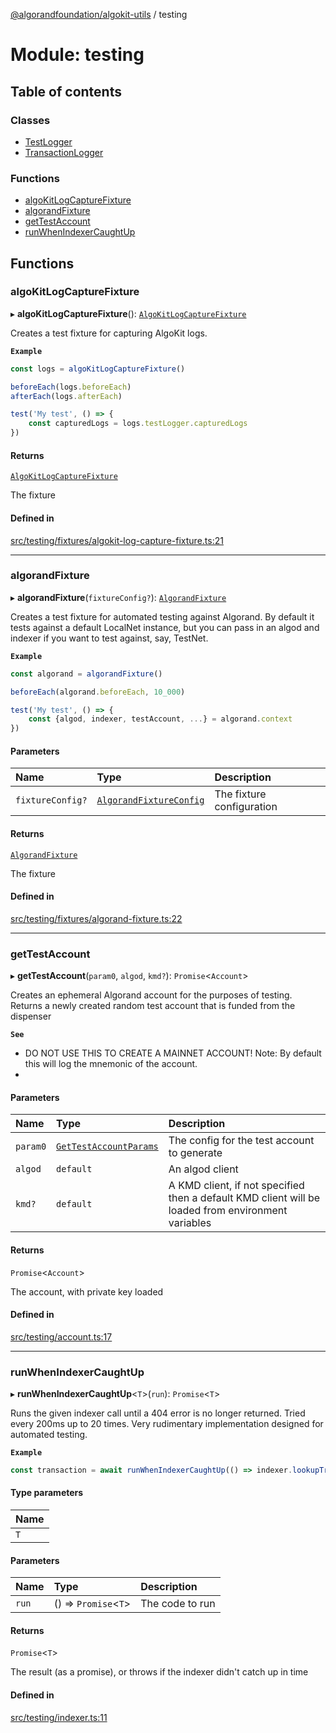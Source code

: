 [@algorandfoundation/algokit-utils](../README.md) / testing

# Module: testing

## Table of contents

### Classes

- [TestLogger](../classes/testing.TestLogger.md)
- [TransactionLogger](../classes/testing.TransactionLogger.md)

### Functions

- [algoKitLogCaptureFixture](testing.md#algokitlogcapturefixture)
- [algorandFixture](testing.md#algorandfixture)
- [getTestAccount](testing.md#gettestaccount)
- [runWhenIndexerCaughtUp](testing.md#runwhenindexercaughtup)

## Functions

### algoKitLogCaptureFixture

▸ **algoKitLogCaptureFixture**(): [`AlgoKitLogCaptureFixture`](../interfaces/types_testing.AlgoKitLogCaptureFixture.md)

Creates a test fixture for capturing AlgoKit logs.

**`Example`**

```typescript
const logs = algoKitLogCaptureFixture()

beforeEach(logs.beforeEach)
afterEach(logs.afterEach)

test('My test', () => {
    const capturedLogs = logs.testLogger.capturedLogs
})
```

#### Returns

[`AlgoKitLogCaptureFixture`](../interfaces/types_testing.AlgoKitLogCaptureFixture.md)

The fixture

#### Defined in

[src/testing/fixtures/algokit-log-capture-fixture.ts:21](https://github.com/algorandfoundation/algokit-utils-ts/blob/main/src/testing/fixtures/algokit-log-capture-fixture.ts#L21)

___

### algorandFixture

▸ **algorandFixture**(`fixtureConfig?`): [`AlgorandFixture`](../interfaces/types_testing.AlgorandFixture.md)

Creates a test fixture for automated testing against Algorand.
By default it tests against a default LocalNet instance, but you can pass in an algod and indexer if you want to test against, say, TestNet.

**`Example`**

```typescript
const algorand = algorandFixture()

beforeEach(algorand.beforeEach, 10_000)

test('My test', () => {
    const {algod, indexer, testAccount, ...} = algorand.context
})
```

#### Parameters

| Name | Type | Description |
| :------ | :------ | :------ |
| `fixtureConfig?` | [`AlgorandFixtureConfig`](../interfaces/types_testing.AlgorandFixtureConfig.md) | The fixture configuration |

#### Returns

[`AlgorandFixture`](../interfaces/types_testing.AlgorandFixture.md)

The fixture

#### Defined in

[src/testing/fixtures/algorand-fixture.ts:22](https://github.com/algorandfoundation/algokit-utils-ts/blob/main/src/testing/fixtures/algorand-fixture.ts#L22)

___

### getTestAccount

▸ **getTestAccount**(`param0`, `algod`, `kmd?`): `Promise`<`Account`\>

Creates an ephemeral Algorand account for the purposes of testing.
Returns a newly created random test account that is funded from the dispenser

**`See`**

 - DO NOT USE THIS TO CREATE A MAINNET ACCOUNT!
Note: By default this will log the mnemonic of the account.
 - 

#### Parameters

| Name | Type | Description |
| :------ | :------ | :------ |
| `param0` | [`GetTestAccountParams`](../interfaces/types_testing.GetTestAccountParams.md) | The config for the test account to generate |
| `algod` | `default` | An algod client |
| `kmd?` | `default` | A KMD client, if not specified then a default KMD client will be loaded from environment variables |

#### Returns

`Promise`<`Account`\>

The account, with private key loaded

#### Defined in

[src/testing/account.ts:17](https://github.com/algorandfoundation/algokit-utils-ts/blob/main/src/testing/account.ts#L17)

___

### runWhenIndexerCaughtUp

▸ **runWhenIndexerCaughtUp**<`T`\>(`run`): `Promise`<`T`\>

Runs the given indexer call until a 404 error is no longer returned.
Tried every 200ms up to 20 times.
Very rudimentary implementation designed for automated testing.

**`Example`**

```typescript
const transaction = await runWhenIndexerCaughtUp(() => indexer.lookupTransactionByID(txnId).do())
```

#### Type parameters

| Name |
| :------ |
| `T` |

#### Parameters

| Name | Type | Description |
| :------ | :------ | :------ |
| `run` | () => `Promise`<`T`\> | The code to run |

#### Returns

`Promise`<`T`\>

The result (as a promise), or throws if the indexer didn't catch up in time

#### Defined in

[src/testing/indexer.ts:11](https://github.com/algorandfoundation/algokit-utils-ts/blob/main/src/testing/indexer.ts#L11)

